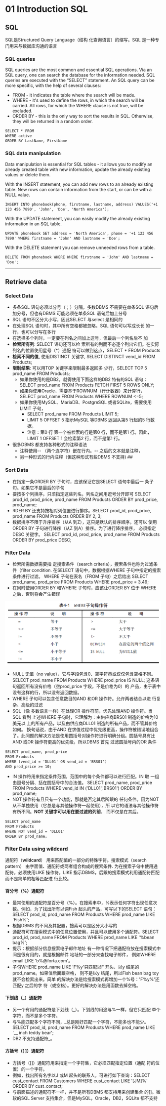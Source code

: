 # 01 Introduction SQL

## SQL

SQL是Structured Query Language（结构 化查询语言）的缩写。SQL 是一种专门用来与数据库沟通的语言

### SQL queries <a href="#sql_queries" id="sql_queries"></a>

SQL queries are the most common and essential SQL operations. Via an SQL query, one can search the database for the information needed. SQL queries are executed with the “SELECT” statement. An SQL query can be more specific, with the help of several clauses:

* FROM - it indicates the table where the search will be made.
* WHERE - it's used to define the rows, in which the search will be carried. All rows, for which the WHERE clause is not true, will be excluded.
* ORDER BY - this is the only way to sort the results in SQL. Otherwise, they will be returned in a random order.

```
SELECT * FROM
WHERE active
ORDER BY LastName, FirstName
```

### SQL data manipulation <a href="#sql_data_manipulation" id="sql_data_manipulation"></a>

Data manipulation is essential for SQL tables - it allows you to modify an already created table with new information, update the already existing values or delete them.

With the INSERT statement, you can add new rows to an already existing table. New rows can contain information from the start, or can be with a NULL value.

```
INSERT INTO phonebook(phone, firstname, lastname, address) VALUES('+1 123 456 7890', 'John', 'Doe', 'North America');
```

With the UPDATE statement, you can easily modify the already existing information in an SQL table.



```
UPDATE phonebook SET address = 'North America', phone = '+1 123 456 7890' WHERE firstname = 'John' AND lastname = 'Doe';
```

With the DELETE statement you can remove unneeded rows from a table.

```
DELETE FROM phonebook WHERE WHERE firstname = 'John' AND lastname = 'Doe';
```

****

## Retrieve data

### Select Data

* 多条SQL 语句必须以分号（；）分隔。多数DBMS 不需要在单条SQL 语句后加分号，但也有DBMS 可能必须在单条SQL 语句后加上分号
* SQL 语句不区分大小写，因此SELECT 与select 是相同的
* 在处理SQL 语句时，其中所有空格都被忽略。SQL 语句可以写成长长 的一行，也可以分写在多行
* 在选择多个列时，一定要在列名之间加上逗号，但最后一个列名后不 加
* **检索所有列**: SELECT 语句还可以检 索所有的列而不必逐个列出它们。在实际列名的位置使用星号（\*）通配 符可以做到这点，SELECT \* FROM Products
* **检索不同的值,** 使用DISTINCT 关键字, SELECT DISTINCT vend\_id FROM Products;
* **限制结果**: 可以用TOP 关键字来限制最多返回多 少行，SELECT TOP 5 prod\_name FROM Products;
  * 如果你使用的是DB2，就得使用下面这样的DB2 特有的SQL 语句：SELECT prod\_name FROM Products FETCH FIRST 5 ROWS ONLY;
  * 如果你使用Oracle，需要基于ROWNUM（行计数器）来计算行，SELECT prod\_name FROM Products WHERE ROWNUM <=5;
  * 如果你使用MySQL、MariaDB、PostgreSQL 或者SQLite，需要使用LIMIT 子句，
    * SELECT prod\_name FROM Products LIMIT 5;&#x20;
    * LIMIT 5 OFFSET 5 指示MySQL 等DBMS 返回从第5 行起的5 行数据。
    * 注意：第0 行 第一个被检索的行是第0 行，而不是第1 行。因此，LIMIT 1 OFFSET 1 会检索第2 行，而不是第1 行。
* 很多DBMS 都支持各种形式的注释语法
  * 注释使用-- （两个连字符）嵌在行内。-- 之后的文本就是注释，
  * 另一种形式的行内注释（但这种形式有些DBMS 不支持) ##

### Sort Data

* 在指定一条ORDER BY 子句时，应该保证它是SELECT 语句中最后一 条子句。如果它不是最后的子句
* 要按多个列排序，只须指定这些列名，列名之间用逗号分开即可 SELECT prod\_id, prod\_price, prod\_name FROM Products ORDER BY prod\_price, prod\_name;
* RDER BY 还支持按相对列位置进行排序。SELECT prod\_id, prod\_price, prod\_name FROM Products ORDER BY 2, 3;
* 数据排序不限于升序排序（从A 到Z），这只是默认的排序顺序。还可以 使用ORDER BY 子句进行降序（从Z 到A）排序。为了进行降序排序， 必须指定DESC 关键字。 SELECT prod\_id, prod\_price, prod\_name FROM Products ORDER BY prod\_price DESC;

### Filter Data

* 检索所需数据需要指 定搜索条件（search criteria），搜索条件也称为过滤条件（filter condition. 在SELECT 语句中，数据根据WHERE 子句中指定的搜索条件进行过滤。 WHERE 子句在表名（FROM 子句）之后给出 SELECT prod\_name, prod\_price FROM Products WHERE prod\_price = 3.49;
* 在同时使用ORDER BY 和WHERE 子句时，应该让ORDER BY 位于 WHERE 之后，否则将会产生错误

![](.gitbook/assets/image.png)

* NULL 无值（no value），它与字段包含0、空字符串或仅仅包含空格不同。SELECT prod\_name FROM Products WHERE prod\_price IS NULL; 这条语句返回所有没有价格（空prod\_price 字段，不是价格为0）的 产品，由于表中没有这样的行，所以没有返回数据。
* WHERE 子句可以包含任意数目的AND 和OR 操作符。允许两者结合以进 行复杂、高级的过滤
* SQL（像 多数语言一样）在处理OR 操作符前，优先处理AND 操作符。当SQL 看到 上述WHERE 子句时，它理解为：由供应商BRS01 制造的价格为10 美元以 上的所有产品，以及由供应商DLL01 制造的所有产品，而不管其价格如何。 换句话说，由于AND 在求值过程中优先级更高，操作符被错误地组合了。此问题的解决方法是使用圆括号对操作符进行明确分组。圆括号具有比AND 或OR 操作符更高的优先级，所以DBMS 首先 过滤圆括号内的OR 条件

```
SELECT prod_name, prod_price
FROM Products
WHERE (vend_id = 'DLL01' OR vend_id = 'BRS01')
AND prod_price >= 10;
```

* IN 操作符用来指定条件范围，范围中的每个条件都可以进行匹配。IN 取 一组由逗号分隔、括在圆括号中的合法值。 SELECT prod\_name, prod\_price FROM Products WHERE vend\_id IN ('DLL01','BRS01') ORDER BY prod\_name;
* NOT 操作符有且只有一个功能，那就是否定其后所跟的 任何条件。因为NOT 从不单独使用（它总是与其他操作符一起使用），所 以它的语法与其他操作符有所不同。**NOT 关键字可以用在要过滤的列前**， 而不仅是在其后。

```
SELECT prod_name
FROM Products
WHERE NOT vend_id = 'DLL01'
ORDER BY prod_name;
```



### Filter Data using **wildcard**

通配符（**wildcard**） 用来匹配值的一部分的特殊字符。搜索模式（search pattern） 由字面值、通配符或两者组合构成的搜索条件. 为在搜索子句中使用通配符，必须使用LIKE 操作符。LIKE 指示DBMS，后跟的搜索模式利用通配符匹配而不是简单的相等匹配进 行比较。

#### 百分号（%）通配符

* 最常使用的通配符是百分号（%）。在搜索串中，%表示任何字符出现任意次 数。例如，为了找出所有以词Fish 起头的产品，可写以下的SELECT 语句：SELECT prod\_id, prod\_name FROM Products WHERE prod\_name LIKE 'Fish%';
* 根据DBMS 的不同及其配置，搜索可以是区分大小写的
* 通配符可在搜索模式中的任意位置使用，并且可以使用多个通配符。SELECT prod\_id, prod\_name FROM Products WHERE prod\_name LIKE '%bean bag%';
* 提示：根据部分信息搜索电子邮件地址 有一种情况下把通配符放在搜索模式中间是很有用的，就是根据邮件 地址的一部分来查找电子邮件， 例如WHERE email LIKE 'b%@forta.com'。
* 子句WHERE prod\_name LIKE 'F%y'只匹配以F 开头、以y 结尾的prod\_name。如果值后面跟空格， 则不是以y 结尾，所以Fish bean bag toy 就不会检索出来。简单 的解决办法是给搜索模式再增加一个%号：'F%y%'还匹配y 之后的字 符（或空格）。更好的解决办法是用函数去掉空格。

#### 下划线（\_）通配符

* 另一个有用的通配符是下划线（\_）。下划线的用途与%一样，但它只匹配 单个字符，而不是多个字符。
* 与%能匹配多个字符不同，\_总是刚好匹配一个字符，不能多也不能少。SELECT prod\_id, prod\_name FROM Products WHERE prod\_name LIKE '\_\_ inch teddy bear';
* DB2 不支持通配符\_。

#### 方括号（\[ ]）通配符

* 方括号（\[]）通配符用来指定一个字符集，它必须匹配指定位置（通配 符的位置）的一个字符。
* 例如，找出所有名字以J 或M 起头的联系人，可进行如下查询：SELECT cust\_contact FROM Customers WHERE cust\_contact LIKE '\[JM]%' ORDER BY cust\_contact;
* 与前面描述的通配符不一样，并不是所有DBMS 都支持用来创建集合 的\[]。微软的SQL Server 支持集合，但是MySQL，Oracle，DB2，SQLite 都不支持

